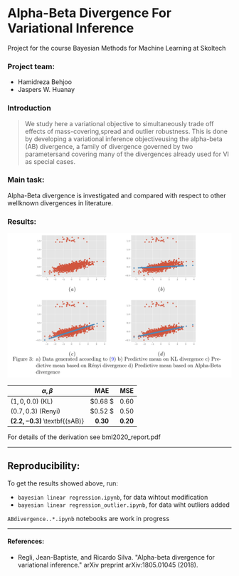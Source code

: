 # Alpha-Beta Divergence For Variational Inference
Project for the course Bayesian Methods for Machine Learning at Skoltech

### Project team:

* Hamidreza Behjoo
* Jaspers W. Huanay


### Introduction

> We study here a variational objective to simultaneously trade off effects of mass-covering,spread and outlier robustness.  This is done by developing a variational inference objectiveusing the alpha-beta (AB) divergence, a family of divergence governed by two parametersand covering many of the divergences already used for VI as special cases.


### Main task:

Alpha-Beta divergence is investigated and compared with respect to other wellknown divergences in literature.

### Results:

![](result.png)

| $\alpha, \beta$   |      MAE      |  MSE |
|----------|:-------------:|------:|
| $(1,0, 0.0)$ (KL) |  $0.68 $ 	 | $0.60$  |
| $(0.7, 0.3)$ (Renyi) |    $0.52 $   |   $0.50$  |
| $\mathbf{(2.2,-0.3)}$ \textbf{(sAB)} | $\mathbf{0.30}$ |    $\mathbf{0.20}$ |

For details of the derivation see bml2020_report.pdf
________________________________________________

## Reproducibility:
To get the results showed above, run:

* `bayesian linear regression.ipynb`, for data wihtout modification
* `bayesian linear regression_outlier.ipynb`, for data wiht outliers added

`ABdivergence..*.ipynb` notebooks are work in progress
_________________________________________________

#### References:

- Regli, Jean-Baptiste, and Ricardo Silva. "Alpha-beta divergence for variational inference." arXiv preprint arXiv:1805.01045 (2018).